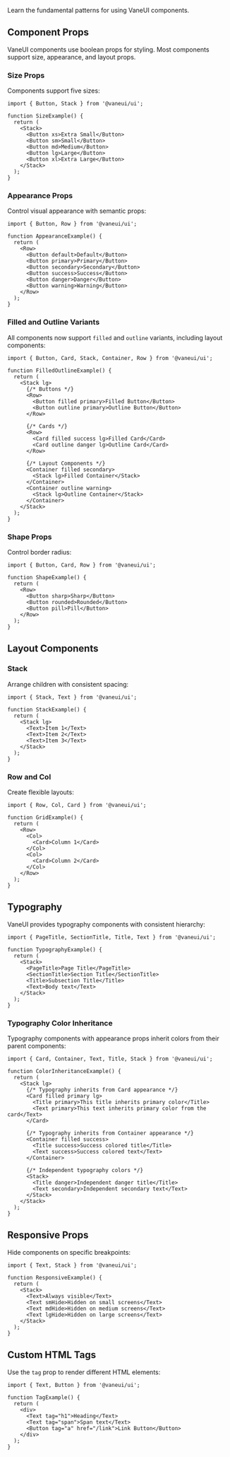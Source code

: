 Learn the fundamental patterns for using VaneUI components.

## Component Props

VaneUI components use boolean props for styling. Most components support size, appearance, and layout props.

### Size Props

Components support five sizes:

```tsx
import { Button, Stack } from '@vaneui/ui';

function SizeExample() {
  return (
    <Stack>
      <Button xs>Extra Small</Button>
      <Button sm>Small</Button>
      <Button md>Medium</Button>
      <Button lg>Large</Button>
      <Button xl>Extra Large</Button>
    </Stack>
  );
}
```

### Appearance Props

Control visual appearance with semantic props:

```tsx
import { Button, Row } from '@vaneui/ui';

function AppearanceExample() {
  return (
    <Row>
      <Button default>Default</Button>
      <Button primary>Primary</Button>
      <Button secondary>Secondary</Button>
      <Button success>Success</Button>
      <Button danger>Danger</Button>
      <Button warning>Warning</Button>
    </Row>
  );
}
```

### Filled and Outline Variants

All components now support `filled` and `outline` variants, including layout components:

```tsx
import { Button, Card, Stack, Container, Row } from '@vaneui/ui';

function FilledOutlineExample() {
  return (
    <Stack lg>
      {/* Buttons */}
      <Row>
        <Button filled primary>Filled Button</Button>
        <Button outline primary>Outline Button</Button>
      </Row>
      
      {/* Cards */}
      <Row>
        <Card filled success lg>Filled Card</Card>
        <Card outline danger lg>Outline Card</Card>
      </Row>
      
      {/* Layout Components */}
      <Container filled secondary>
        <Stack lg>Filled Container</Stack>
      </Container>
      <Container outline warning>
        <Stack lg>Outline Container</Stack>
      </Container>
    </Stack>
  );
}
```

### Shape Props

Control border radius:

```tsx
import { Button, Card, Row } from '@vaneui/ui';

function ShapeExample() {
  return (
    <Row>
      <Button sharp>Sharp</Button>
      <Button rounded>Rounded</Button>
      <Button pill>Pill</Button>
    </Row>
  );
}
```

## Layout Components

### Stack

Arrange children with consistent spacing:

```tsx
import { Stack, Text } from '@vaneui/ui';

function StackExample() {
  return (
    <Stack lg>
      <Text>Item 1</Text>
      <Text>Item 2</Text>
      <Text>Item 3</Text>
    </Stack>
  );
}
```

### Row and Col

Create flexible layouts:

```tsx
import { Row, Col, Card } from '@vaneui/ui';

function GridExample() {
  return (
    <Row>
      <Col>
        <Card>Column 1</Card>
      </Col>
      <Col>
        <Card>Column 2</Card>
      </Col>
    </Row>
  );
}
```

## Typography

VaneUI provides typography components with consistent hierarchy:

```tsx
import { PageTitle, SectionTitle, Title, Text } from '@vaneui/ui';

function TypographyExample() {
  return (
    <Stack>
      <PageTitle>Page Title</PageTitle>
      <SectionTitle>Section Title</SectionTitle>
      <Title>Subsection Title</Title>
      <Text>Body text</Text>
    </Stack>
  );
}
```

### Typography Color Inheritance

Typography components with appearance props inherit colors from their parent components:

```tsx
import { Card, Container, Text, Title, Stack } from '@vaneui/ui';

function ColorInheritanceExample() {
  return (
    <Stack lg>
      {/* Typography inherits from Card appearance */}
      <Card filled primary lg>
        <Title primary>This title inherits primary color</Title>
        <Text primary>This text inherits primary color from the card</Text>
      </Card>
      
      {/* Typography inherits from Container appearance */}
      <Container filled success>
        <Title success>Success colored title</Title>
        <Text success>Success colored text</Text>
      </Container>
      
      {/* Independent typography colors */}
      <Stack>
        <Title danger>Independent danger title</Title>
        <Text secondary>Independent secondary text</Text>
      </Stack>
    </Stack>
  );
}
```

## Responsive Props

Hide components on specific breakpoints:

```tsx
import { Text, Stack } from '@vaneui/ui';

function ResponsiveExample() {
  return (
    <Stack>
      <Text>Always visible</Text>
      <Text smHide>Hidden on small screens</Text>
      <Text mdHide>Hidden on medium screens</Text>
      <Text lgHide>Hidden on large screens</Text>
    </Stack>
  );
}
```

## Custom HTML Tags

Use the `tag` prop to render different HTML elements:

```tsx
import { Text, Button } from '@vaneui/ui';

function TagExample() {
  return (
    <div>
      <Text tag="h1">Heading</Text>
      <Text tag="span">Span text</Text>
      <Button tag="a" href="/link">Link Button</Button>
    </div>
  );
}
```